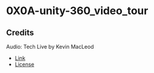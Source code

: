 # 0X0A-unity-360_video_tour

## Credits
Audio: Tech Live by Kevin MacLeod
- [Link](https://incompetech.filmmusic.io/song/4463-tech-live)
- [License](https://filmmusic.io/standard-license)